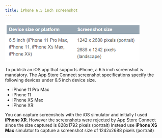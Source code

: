 ```yaml
---
title: iPhone 6.5 inch screenshot
---
```


![6.5-inch screenshot](/img/iPhone-6.5-inch-screenshot-reqt.PNG) 

To publish an iOS app that supports iPhone, a 6.5 inch screenshot is mandatory. 
The App Store Connect screenshot specifications specify the following devices under 6.5 inch device size. 
* iPhone 11 Pro Max
* iPhone 11
* iPhone XS Max
* iPhone XR

You can capture screenshots with the iOS simulator and initially I used **iPhone XR**. However the screenshots were rejected by App Store Connect since the size captured is  828x1792 pixels (portrait) 
Instead use **iPhone XS Max** simulator to capture a screenshot size of 1242x2688 pixels (portrait)